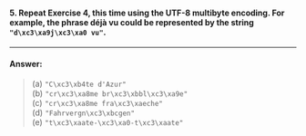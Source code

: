 #### 5. Repeat Exercise 4, this time using the UTF-8 multibyte encoding. For example, the phrase déjà vu could be represented by the string `"d\xc3\xa9j\xc3\xa0 vu"`.

---

#### Answer:

> (a) `"C\xc3\xb4te d'Azur"`  
> (b) `"cr\xc3\xa8me br\xc3\xbbl\xc3\xa9e"`  
> (c) `"cr\xc3\xa8me fra\xc3\xaeche"`  
> (d) `"Fahrvergn\xc3\xbcgen"`  
> (e) `"t\xc3\xaate-\xc3\xa0-t\xc3\xaate"`  
